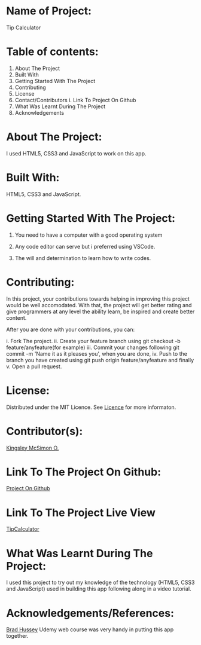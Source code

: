 # Name of Project:

Tip Calculator

# Table of contents:

1. About The Project
2. Built With
3. Getting Started With The Project
4. Contributing
5. License
6. Contact/Contributors
   i. Link To Project On Github
7. What Was Learnt During The Project
8. Acknowledgements

# About The Project:

I used HTML5, CSS3 and JavaScript to work on this app.

# Built With:

HTML5, CSS3 and JavaScript.

# Getting Started With The Project:

1. You need to have a computer with a good operating system

2. Any code editor can serve but i preferred using VSCode.

3. The will and determination to learn how to write codes.

# Contributing:

In this project, your contributions towards helping in improving this project would be well accomodated. With that, the project will get better rating and give programmers at any level the ability learn, be inspired and create better content.

After you are done with your contributions, you can:

i. Fork The project.
ii. Create your feature branch using git checkout -b feature/anyfeature(for example)
iii. Commit your changes following git commit -m 'Name it as it pleases you', when you are done,
iv. Push to the branch you have created using git push origin feature/anyfeature and finally
v. Open a pull request.

# License:

Distributed under the MIT Licence. See [Licence](https://opensource.org/licenses/MIT) for more informaton.

# Contributor(s):

[Kingsley McSimon O.](https://github.com/KingsleyMcSimon)

# Link To The Project On Github:

[Project On Github](https://github.com/KingsleyMcSimon/TipCalculator)

# Link To The Project Live View

[TipCalculator](https://kingsleymcsimon.github.io/TipCalculator/)

# What Was Learnt During The Project:

I used this project to try out my knowledge of the technology (HTML5, CSS3 and JavaScript) used in building this app following along in a video tutorial.

# Acknowledgements/References:

[Brad Hussey](https://www.udemy.com/course/web-developer-course/learn/lecture/2595688?start=0#overview) Udemy web course was very handy in putting this app together.
